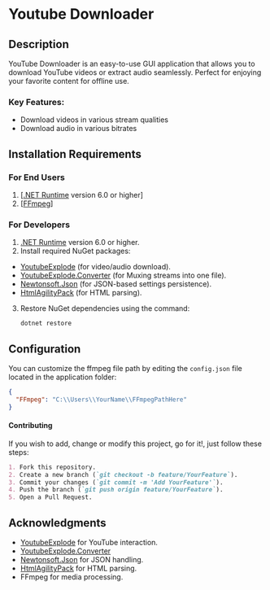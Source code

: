 # Youtube Downloader

## Description
YouTube Downloader is an easy-to-use GUI application that allows you to download YouTube videos or extract audio seamlessly. 
Perfect for enjoying your favorite content for offline use.

### Key Features:
- Download videos in various stream qualities
- Download audio in various bitrates

## Installation Requirements

### For End Users
1. [[.NET Runtime](https://dotnet.microsoft.com/download) version 6.0 or higher]
2. [[FFmpeg](https://ffmpeg.org/)]

### For Developers
1. [.NET Runtime](https://dotnet.microsoft.com/download) version 6.0 or higher.
2. Install required NuGet packages:
  - [YoutubeExplode](https://github.com/Tyrrrz/YoutubeExplode) (for video/audio download).
  - [YoutubeExplode.Converter](https://github.com/Tyrrrz/YoutubeExplode.Converter) (for Muxing streams into one file).
  - [Newtonsoft.Json](https://www.newtonsoft.com/json) (for JSON-based settings persistence).
  - [HtmlAgilityPack](https://html-agility-pack.net/download) (for HTML parsing).
3. Restore NuGet dependencies using the command:
   ```bash
   dotnet restore
   ```

## Configuration

You can customize the ffmpeg file path by editing the `config.json` file located in the application folder:

```json
{
  "FFmpeg": "C:\\Users\\YourName\\FFmpegPathHere"
}
```

#### Contributing

If you wish to add, change or modify this project, go for it!,
just follow these steps:

```markdown
1. Fork this repository.
2. Create a new branch (`git checkout -b feature/YourFeature`).
3. Commit your changes (`git commit -m 'Add YourFeature'`).
4. Push the branch (`git push origin feature/YourFeature`).
5. Open a Pull Request.
```
## Acknowledgments
- [YoutubeExplode](https://github.com/Tyrrrz/YoutubeExplode) for YouTube interaction.
- [YoutubeExplode.Converter](https://github.com/Tyrrrz/YoutubeExplode.Converter)
- [Newtonsoft.Json](https://www.newtonsoft.com/json) for JSON handling.
- [HtmlAgilityPack](https://html-agility-pack.net/download) for HTML parsing.
- FFmpeg for media processing.


